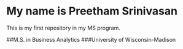 # My name is Preetham Srinivasan
This is my first repository in my MS program. 

##M.S. in Business Analytics
###University of Wisconsin-Madison
